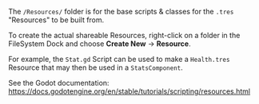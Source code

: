 The `/Resources/` folder is for the base scripts & classes for the `.tres` "Resources" to be built from.

To create the actual shareable Resources, right-click on a folder in the FileSystem Dock and choose **Create New** → **Resource**.

For example, the `Stat.gd` Script can be used to make a `Health.tres` Resource that may then be used in a `StatsComponent`.

See the Godot documentation: https://docs.godotengine.org/en/stable/tutorials/scripting/resources.html
